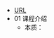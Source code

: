 - [URL](https://www.youtube.com/watch?v=UmVec9VHtpE&list=PLnTPdMjBRmAYehJkVbAXqxO-0cc9ALC6V&index=3&t=55s)
- 01 课程介绍
	- 本质：